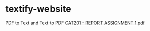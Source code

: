 # textify-website
PDF to Text and Text to PDF
[CAT201 - REPORT ASSIGNMENT 1.pdf](https://github.com/user-attachments/files/18249316/CAT201.-.REPORT.ASSIGNMENT.1.pdf)
